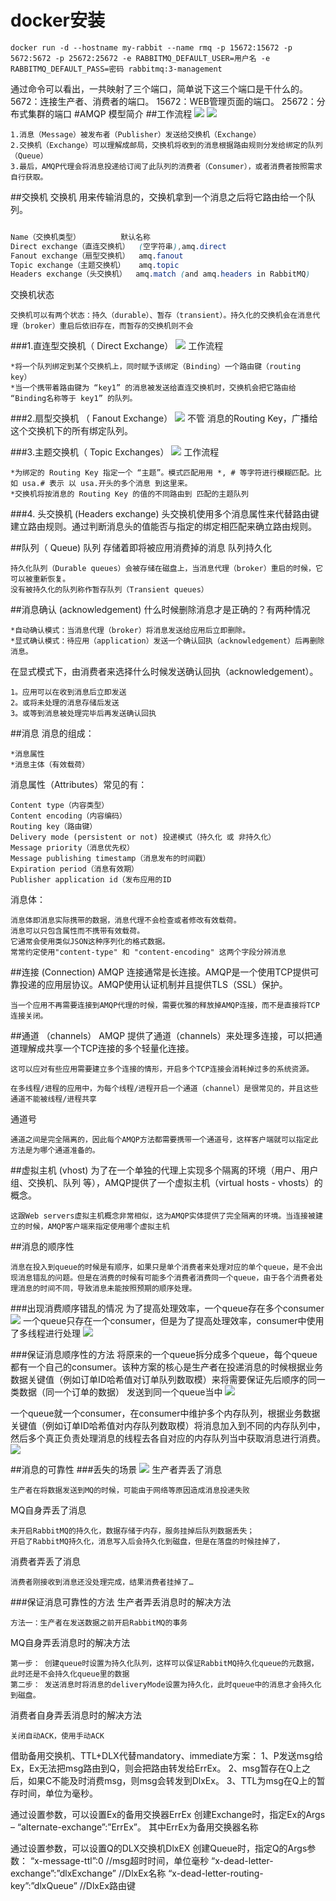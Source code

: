 # docker安装
```shell script
docker run -d --hostname my-rabbit --name rmq -p 15672:15672 -p 5672:5672 -p 25672:25672 -e RABBITMQ_DEFAULT_USER=用户名 -e RABBITMQ_DEFAULT_PASS=密码 rabbitmq:3-management
```

通过命令可以看出，一共映射了三个端口，简单说下这三个端口是干什么的。
5672：连接生产者、消费者的端口。
15672：WEB管理页面的端口。
25672：分布式集群的端口
#AMQP 模型简介
##工作流程
![](.introduction_images/process_model.png)
![](.introduction_images/internal_process_model.png)

    1.消息（Message）被发布者（Publisher）发送给交换机（Exchange）
    2.交换机（Exchange）可以理解成邮局，交换机将收到的消息根据路由规则分发给绑定的队列（Queue）
    3.最后，AMQP代理会将消息投递给订阅了此队列的消费者（Consumer），或者消费者按照需求自行获取。

##交换机
    交换机 用来传输消息的，交换机拿到一个消息之后将它路由给一个队列。
```css

Name（交换机类型）	        默认名称
Direct exchange（直连交换机）	(空字符串),amq.direct
Fanout exchange（扇型交换机）	amq.fanout
Topic exchange（主题交换机）	amq.topic
Headers exchange（头交换机）	amq.match (and amq.headers in RabbitMQ)

```
交换机状态

    交换机可以有两个状态：持久（durable）、暂存（transient）。持久化的交换机会在消息代理（broker）重启后依旧存在，而暂存的交换机则不会
###1.直连型交换机（ Direct Exchange）
![](.introduction_images/direct_exchange.png)
工作流程

    *将一个队列绑定到某个交换机上，同时赋予该绑定（Binding）一个路由键（routing key）
    *当一个携带着路由键为 “key1” 的消息被发送给直连交换机时，交换机会把它路由给 “Binding名称等于 key1” 的队列。

###2.扇型交换机 （ Fanout Exchange）
![](.introduction_images/fanout_exchange_routing.png)
不管 消息的Routing Key，广播给这个交换机下的所有绑定队列。

###3.主题交换机（ Topic Exchanges）
![](.introduction_images/topic_exchange.png)
工作流程

    *为绑定的 Routing Key 指定一个 “主题”。模式匹配用用 *, # 等字符进行模糊匹配。比如 usa.# 表示 以 usa.开头的多个消息 到这里来。
    *交换机将按消息的 Routing Key 的值的不同路由到 匹配的主题队列

###4. 头交换机 (Headers exchange)
头交换机使用多个消息属性来代替路由键建立路由规则。通过判断消息头的值能否与指定的绑定相匹配来确立路由规则。
  

##队列（ Queue)
    队列 存储着即将被应用消费掉的消息
队列持久化

    持久化队列（Durable queues）会被存储在磁盘上，当消息代理（broker）重启的时候，它可以被重新恢复。
    没有被持久化的队列称作暂存队列（Transient queues）

##消息确认 (acknowledgement)
什么时候删除消息才是正确的？有两种情况

    *自动确认模式：当消息代理（broker）将消息发送给应用后立即删除。
    *显式确认模式：待应用（application）发送一个确认回执（acknowledgement）后再删除消息。
在显式模式下，由消费者来选择什么时候发送确认回执（acknowledgement）。

    1。应用可以在收到消息后立即发送
    2。或将未处理的消息存储后发送
    3。或等到消息被处理完毕后再发送确认回执

##消息
消息的组成：

    *消息属性
    *消息主体（有效载荷）
消息属性（Attributes）常见的有：

    Content type（内容类型）
    Content encoding（内容编码）
    Routing key（路由键）
    Delivery mode (persistent or not) 投递模式（持久化 或 非持久化）
    Message priority（消息优先权）
    Message publishing timestamp（消息发布的时间戳）
    Expiration period（消息有效期）
    Publisher application id（发布应用的ID

消息体：

    消息体即消息实际携带的数据，消息代理不会检查或者修改有效载荷。
    消息可以只包含属性而不携带有效载荷。
    它通常会使用类似JSON这种序列化的格式数据。
    常常约定使用"content-type" 和 "content-encoding" 这两个字段分辨消息

##连接 (Connection)
    AMQP 连接通常是长连接。AMQP是一个使用TCP提供可靠投递的应用层协议。AMQP使用认证机制并且提供TLS（SSL）保护。
    
    当一个应用不再需要连接到AMQP代理的时候，需要优雅的释放掉AMQP连接，而不是直接将TCP连接关闭。

##通道 （channels）
    AMQP 提供了通道（channels）来处理多连接，可以把通道理解成共享一个TCP连接的多个轻量化连接。
    
    这可以应对有些应用需要建立多个连接的情形，开启多个TCP连接会消耗掉过多的系统资源。
    
    在多线程/进程的应用中，为每个线程/进程开启一个通道（channel）是很常见的，并且这些通道不能被线程/进程共享
通道号

    通道之间是完全隔离的，因此每个AMQP方法都需要携带一个通道号，这样客户端就可以指定此方法是为哪个通道准备的。

##虚拟主机 (vhost)
    为了在一个单独的代理上实现多个隔离的环境（用户、用户组、交换机、队列 等），AMQP提供了一个虚拟主机（virtual hosts - vhosts）的概念。
    
    这跟Web servers虚拟主机概念非常相似，这为AMQP实体提供了完全隔离的环境。当连接被建立的时候，AMQP客户端来指定使用哪个虚拟主机


##消息的顺序性

    消息在投入到queue的时候是有顺序，如果只是单个消费者来处理对应的单个queue，是不会出现消息错乱的问题。但是在消费的时候有可能多个消费者消费同一个queue，由于各个消费者处理消息的时间不同，导致消息未能按照预期的顺序处理。

###出现消费顺序错乱的情况
为了提高处理效率，一个queue存在多个consumer
![](.introduction_images/multi_consumer.png)
一个queue只存在一个consumer，但是为了提高处理效率，consumer中使用了多线程进行处理
![](.introduction_images/one_consumer_with_multi_threading.png)

###保证消息顺序性的方法
将原来的一个queue拆分成多个queue，每个queue都有一个自己的consumer。该种方案的核心是生产者在投递消息的时候根据业务数据关键值（例如订单ID哈希值对订单队列数取模）来将需要保证先后顺序的同一类数据（同一个订单的数据） 发送到同一个queue当中
![](.introduction_images/multi_queue_with_own_consumer.png)

一个queue就一个consumer，在consumer中维护多个内存队列，根据业务数据关键值（例如订单ID哈希值对内存队列数取模）将消息加入到不同的内存队列中，然后多个真正负责处理消息的线程去各自对应的内存队列当中获取消息进行消费。
![](.introduction_images/multiqueue_with_own_threading.png)


##消息的可靠性
###丢失的场景
![](.introduction_images/msg_loss.png)
生产者弄丢了消息

    生产者在将数据发送到MQ的时候，可能由于网络等原因造成消息投递失败

MQ自身弄丢了消息

    未开启RabbitMQ的持久化，数据存储于内存，服务挂掉后队列数据丢失；
    开启了RabbitMQ持久化，消息写入后会持久化到磁盘，但是在落盘的时候挂掉了，

消费者弄丢了消息

    消费者刚接收到消息还没处理完成，结果消费者挂掉了…

###保证消息可靠性的方法
生产者弄丢消息时的解决方法

    方法一：生产者在发送数据之前开启RabbitMQ的事务

MQ自身弄丢消息时的解决方法
  
    第一步： 创建queue时设置为持久化队列，这样可以保证RabbitMQ持久化queue的元数据，此时还是不会持久化queue里的数据
    第二步： 发送消息时将消息的deliveryMode设置为持久化，此时queue中的消息才会持久化到磁盘。

消费者自身弄丢消息时的解决方法

    关闭自动ACK，使用手动ACK

借助备用交换机、TTL+DLX代替mandatory、immediate方案：
1、P发送msg给Ex，Ex无法把msg路由到Q，则会把路由转发给ErrEx。
2、msg暂存在Q上之后，如果C不能及时消费msg，则msg会转发到DlxEx。
3、TTL为msg在Q上的暂存时间，单位为毫秒。

通过设置参数，可以设置Ex的备用交换器ErrEx
创建Exchange时，指定Ex的Args – “alternate-exchange”:”ErrEx”。
其中ErrEx为备用交换器名称

通过设置参数，可以设置Q的DLX交换机DlxEX
创建Queue时，指定Q的Args参数：
“x-message-ttl”:0 //msg超时时间，单位毫秒
“x-dead-letter-exchange”:”dlxExchange” //DlxEx名称
“x-dead-letter-routing-key”:”dlxQueue” //DlxEx路由键

